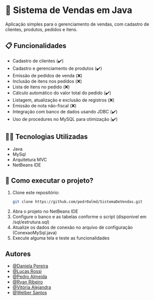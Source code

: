 # 🛒 Sistema de Vendas em Java

Aplicação simples para o gerenciamento de vendas, com cadastro de clientes, produtos, pedidos e itens. 


## 📋 Funcionalidades

- Cadastro de clientes (✔️)
- Cadastro e gerenciamento de produtos (✔️)
- Emissão de pedidos de venda (❌)
- Inclusão de itens nos pedidos (❌)
- Lista de itens no pedido (❌)
- Cálculo automático do valor total do pedido (✔️)
- Listagem, atualização e exclusão de registros (❌)
- Emissão de nota não-fiscal (❌)
- Integração com banco de dados usando JDBC (✔️)
- Uso de procedures no MySQL para otimização (✔️)

## 🧑‍💻 Tecnologias Utilizadas
  - Java
  - MySql
  - Arquitetura MVC
  - NetBeans IDE

## 🚀 Como executar o projeto?

1. Clone este repositório:
   ```bash
   git clone https://github.com/pedr0almd/SistemaDeVendas.git

  2. Abra o projeto no NetBeans IDE
  3. Configure o banco e as tabelas conforme o script (disponivel em /sql/estrutura.sql)
  4. Atualize os dados de conexão no arquivo de configuração (ConexaoMySql.java)
  5. Execute alguma tela e teste as funcionalidades

  ## Autores
  
  - [@Daniela Pereira](https://www.github.com/pdanib)
  - [@Lucas Rossi](https://www.github.com/lrossigit)
  - [@Pedro Almeida](https://www.github.com/pedr0almd)
  - [@Ryan Ribeiro](https://www.github.com/R7aNR)
  - [@Vitória Alejandra](https://www.github.com/vitoria-bandeira)
  - [@Welber Santos](https://www.github.com/wjr154)

